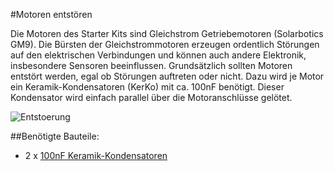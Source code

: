#Motoren entstören

Die Motoren des Starter Kits sind Gleichstrom Getriebemotoren (Solarbotics GM9). Die Bürsten der Gleichstrommotoren erzeugen ordentlich Störungen auf den elektrischen Verbindungen und können auch andere Elektronik, insbesondere Sensoren beeinflussen. Grundsätzlich  sollten Motoren entstört werden, egal ob Störungen auftreten oder nicht. Dazu wird je Motor ein Keramik-Kondensatoren (KerKo) mit ca. 100nF benötigt. Dieser Kondensator wird einfach parallel über die Motoranschlüsse gelötet.

![Entstoerung](images/Motoren-entsoeren-Mod "Entstoerung")

##Benötigte Bauteile:

* 2 x <a href="http://www.reichelt.de/Vielschicht-bedrahtet-Z5U-20-/Z5U-2-5-100N/3//index.html?ACTION=3&GROUPID=3163&ARTICLE=22977&OFFSET=16&WKID=0&">100nF Keramik-Kondensatoren</a>


